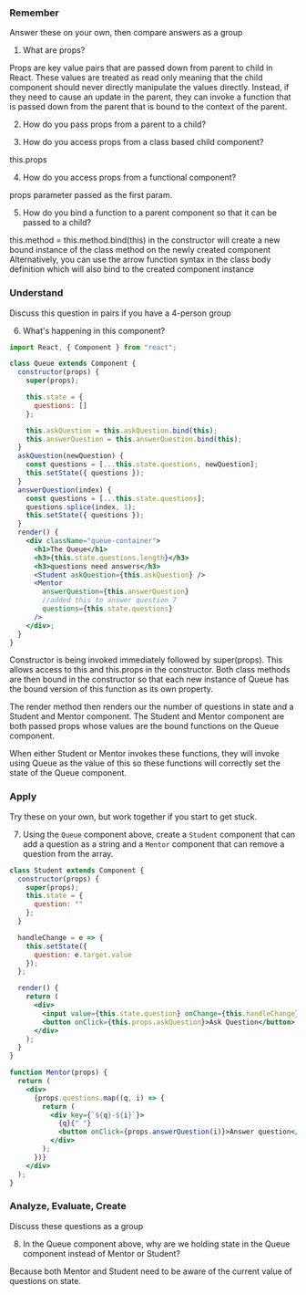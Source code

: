 ### Remember

Answer these on your own, then compare answers as a group

1.  What are props?

Props are key value pairs that are passed down from parent to child in React. These values are treated as read only meaning that the child component should never directly manipulate the values directly. Instead, if they need to cause an update in the parent, they can invoke a function that is passed down from the parent that is bound to the context of the parent.

2.  How do you pass props from a parent to a child?

<Test name="hello" hello={someVariable}/>

3.  How do you access props from a class based child component?

this.props

4.  How do you access props from a functional component?

props parameter passed as the first param.

5.  How do you bind a function to a parent component so that it can be passed to a child?

this.method = this.method.bind(this) in the constructor will create a new bound instance of the class method on the newly created component
Alternatively, you can use the arrow function syntax in the class body definition which will also bind to the created component instance

### Understand

Discuss this question in pairs if you have a 4-person group

6.  What's happening in this component?

```jsx
import React, { Component } from "react";

class Queue extends Component {
  constructor(props) {
    super(props);

    this.state = {
      questions: []
    };

    this.askQuestion = this.askQuestion.bind(this);
    this.answerQuestion = this.answerQuestion.bind(this);
  }
  askQuestion(newQuestion) {
    const questions = [...this.state.questions, newQuestion];
    this.setState({ questions });
  }
  answerQuestion(index) {
    const questions = [...this.state.questions];
    questions.splice(index, 1);
    this.setState({ questions });
  }
  render() {
    <div className="queue-container">
      <h1>The Queue</h1>
      <h3>{this.state.questions.length}</h3>
      <h3>questions need answers</h3>
      <Student askQuestion={this.askQuestion} />
      <Mentor
        answerQuestion={this.answerQuestion}
        //added this to answer question 7
        questions={this.state.questions}
      />
    </div>;
  }
}
```

Constructor is being invoked immediately followed by super(props). This allows access to this and this.props in the constructor. Both class methods are then bound in the constructor so that each new instance of Queue has the bound version of this function as its own property.

The render method then renders our the number of questions in state and a Student and Mentor component. The Student and Mentor component are both passed props whose values are the bound functions on the Queue component.

When either Student or Mentor invokes these functions, they will invoke using Queue as the value of this so these functions will correctly set the state of the Queue component.

### Apply

Try these on your own, but work together if you start to get stuck.

7.  Using the `Queue` component above, create a `Student` component that can add a question as a string and a `Mentor` component that can remove a question from the array.

```jsx
class Student extends Component {
  constructor(props) {
    super(props);
    this.state = {
      question: ""
    };
  }

  handleChange = e => {
    this.setState({
      question: e.target.value
    });
  };

  render() {
    return (
      <div>
        <input value={this.state.question} onChange={this.handleChange} />
        <button onClick={this.props.askQuestion}>Ask Question</button>
      </div>
    );
  }
}
```

```jsx
function Mentor(props) {
  return (
    <div>
      {props.questions.map((q, i) => {
        return (
          <div key={`${q}-${i}`}>
            {q}{" "}
            <button onClick={props.answerQuestion(i)}>Answer question</button>
          </div>
        );
      })}
    </div>
  );
}
```

### Analyze, Evaluate, Create

Discuss these questions as a group

8.  In the Queue component above, why are we holding state in the Queue component instead of Mentor or Student?

Because both Mentor and Student need to be aware of the current value of questions on state.
